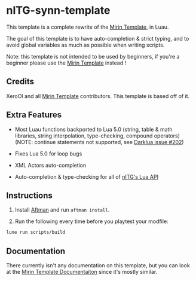 # nITG-synn-template

This template is a complete rewrite of the [Mirin Template](https://github.com/XeroOl/notitg-mirin/), in Luau.

The goal of this template is to have auto-completion & strict typing, and to avoid global variables as much as possible when writing scripts.

Note: this template is not intended to be used by beginners, if you're a beginner please use the [Mirin Template](https://github.com/XeroOl/notitg-mirin/) instead !

## Credits

XeroOl and all [Mirin Template](https://github.com/XeroOl/notitg-mirin/) contributors. This template is based off of it.

## Extra Features

- Most Luau functions backported to Lua 5.0 (string, table & math libraries, string interpolation, type-checking, compound operators)
(NOTE: continue statements not supported, see [Darklua issue #202](https://github.com/seaofvoices/darklua/issues/202))

- Fixes Lua 5.0 for loop bugs

- XML Actors auto-completion

- Auto-completion & type-checking for all of [nITG's Lua API](https://craftedcart.gitlab.io/notitg_docs/lua_api/index.html)

## Instructions

1. Install [Aftman](https://github.com/lpghatguy/aftman) and run `aftman install`.

2. Run the following every time before you playtest your modfile:

```bash
lune run scripts/build
```

## Documentation

There currently isn't any documentation on this template, but you can look at the [Mirin Template Documentaiton](https://xerool.github.io/notitg-mirin) since it's mostly similar.
